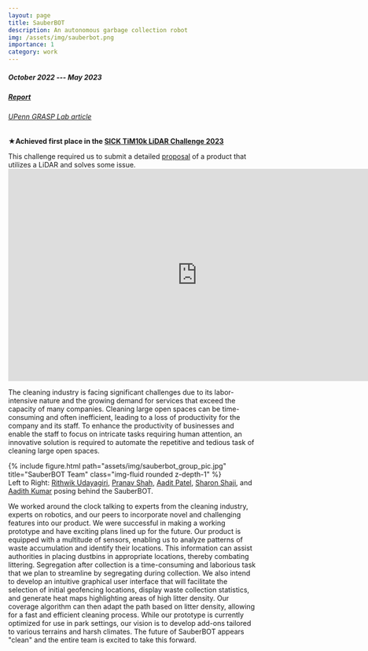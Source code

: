 ```yaml
---
layout: page
title: SauberBOT
description: An autonomous garbage collection robot
img: /assets/img/sauberbot.png
importance: 1
category: work
---
```


##### October 2022 --- May 2023

##### <a href="https://drive.google.com/file/d/1Hxmgf_T4VC9aw6UoFV4gLvduTu-jYDTs/view?usp=sharing">Report</a>

###### <a href="https://www.grasp.upenn.edu/news/robotics-masters-students-take-on-sicks-tim10k-challenge">UPenn GRASP Lab article</a>

<p>
&#x2605;<strong>Achieved first place in the <a href="https://www.sick.com/us/en/tim10k/w/tim10k/">SICK TiM10k LiDAR Challenge 2023</a></strong>
</p>
This challenge required us to submit a detailed <a href="https://drive.google.com/file/d/1Hxp43QTz0KJwqwQGnAboDa4r6M6RePEB/view?usp=sharing">proposal</a> of a product that utilizes a LiDAR and solves some issue.


<iframe width="768" height="432" src="https://www.youtube.com/embed/_JcPts7voj8" title="SICK LiDAR TiM$10K Challenge -  SauberBOT" frameborder="0" allow="accelerometer; autoplay; clipboard-write; encrypted-media; gyroscope; picture-in-picture; web-share" allowfullscreen>
</iframe>

The cleaning industry is facing significant challenges due to its labor-intensive nature and the growing demand for services that exceed the capacity of many companies. Cleaning large open spaces can be time-consuming and often inefficient, leading to a loss of productivity for the company and its staff. To enhance the productivity of businesses and enable the staff to focus on intricate tasks requiring human attention, an innovative solution is required to automate the repetitive and tedious task of cleaning large open spaces.


<div class="row">
    <div class="col-sm mt-3 mt-md-0">
        {% include figure.html path="assets/img/sauberbot_group_pic.jpg" title="SauberBOT Team" class="img-fluid rounded z-depth-1" %}
    </div>
</div>
<div class="caption">
    Left to Right: 
    <a href="https://www.linkedin.com/in/udayagiririthwik/">Rithwik Udayagiri</a>, 
    <a href="https://www.linkedin.com/in/pranav-p-shah/">Pranav Shah</a>, 
    <a href="https://www.linkedin.com/in/aaditp/">Aadit Patel</a>, 
    <a href="https://www.linkedin.com/in/sharonrichushaji/">Sharon Shaji</a>, and 
    <a href="https://www.linkedin.com/in/aadith-kumar/">Aadith Kumar</a> 
    posing behind the SauberBOT.
</div>

We worked around the clock talking to experts from the cleaning industry, experts on robotics, and
our peers to incorporate novel and challenging features into our product. We were successful in
making a working prototype and have exciting plans lined up for the future. Our product is equipped
with a multitude of sensors, enabling us to analyze patterns of waste accumulation and identify
their locations. This information can assist authorities in placing dustbins in appropriate locations,
thereby combating littering. Segregation after collection is a time-consuming and laborious task
that we plan to streamline by segregating during collection. We also intend to develop an intuitive
graphical user interface that will facilitate the selection of initial geofencing locations, display
waste collection statistics, and generate heat maps highlighting areas of high litter density. Our
coverage algorithm can then adapt the path based on litter density, allowing for a fast and efficient
cleaning process. While our prototype is currently optimized for use in park settings, our vision is
to develop add-ons tailored to various terrains and harsh climates. The future of SauberBOT appears
"clean" and the entire team is excited to take this forward.